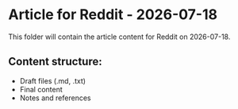 # Article for Reddit - 2026-07-18

This folder will contain the article content for Reddit on 2026-07-18.

## Content structure:
- Draft files (.md, .txt)
- Final content
- Notes and references
